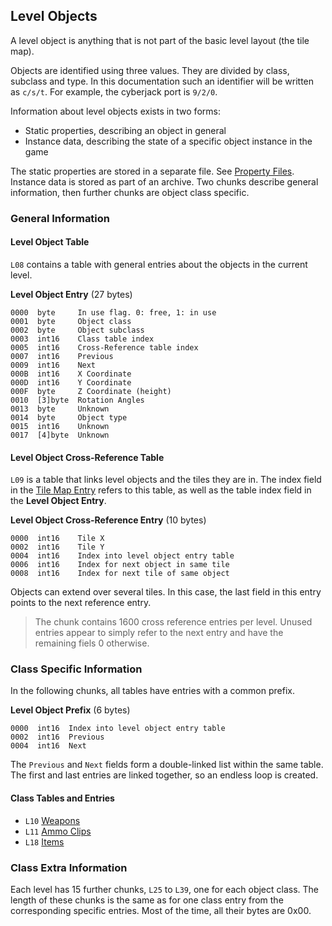 ## Level Objects

A level object is anything that is not part of the basic level layout (the tile map).

Objects are identified using three values. They are divided by class, subclass and type. In this documentation such an identifier will be written as ```c/s/t```. For example, the cyberjack port is ```9/2/0```.

Information about level objects exists in two forms:
* Static properties, describing an object in general
* Instance data, describing the state of a specific object instance in the game

The static properties are stored in a separate file. See [Property Files](../fileFormat/PropertyFiles.md).
Instance data is stored as part of an archive. Two chunks describe general information, then further chunks are object class specific.

### General Information

#### Level Object Table

```L08``` contains a table with general entries about the objects in the current level.

**Level Object Entry** (27 bytes)

    0000  byte     In use flag. 0: free, 1: in use
    0001  byte     Object class
    0002  byte     Object subclass
    0003  int16    Class table index
    0005  int16    Cross-Reference table index
    0007  int16    Previous
    0009  int16    Next
    000B  int16    X Coordinate
    000D  int16    Y Coordinate
    000F  byte     Z Coordinate (height)
    0010  [3]byte  Rotation Angles
    0013  byte     Unknown
    0014  byte     Object type
    0015  int16    Unknown
    0017  [4]byte  Unknown

#### Level Object Cross-Reference Table

```L09``` is a table that links level objects and the tiles they are in. The index field in the [Tile Map Entry](mapInformation.md) refers to this table, as well as the table index field in the **Level Object Entry**.

**Level Object Cross-Reference Entry** (10 bytes)

    0000  int16    Tile X
    0002  int16    Tile Y
    0004  int16    Index into level object entry table
    0006  int16    Index for next object in same tile
    0008  int16    Index for next tile of same object

Objects can extend over several tiles. In this case, the last field in this entry points to the next reference entry.

> The chunk contains 1600 cross reference entries per level. Unused entries appear to simply refer to the next entry and have the remaining fiels 0 otherwise.

### Class Specific Information

In the following chunks, all tables have entries with a common prefix.

**Level Object Prefix** (6 bytes)

    0000  int16  Index into level object entry table
    0002  int16  Previous
    0004  int16  Next

The ```Previous``` and ```Next``` fields form a double-linked list within the same table. The first and last entries are linked together, so an endless loop is created.

#### Class Tables and Entries

* ```L10``` [Weapons](../levelObjects/00_Weapons/levelWeaponEntry.md)
* ```L11``` [Ammo Clips](../levelObjects/01_AmmoClips/levelAmmoClipEntry.md)
* ```L18``` [Items](../levelObjects/08_Items/levelItemEntry.md)

### Class Extra Information

Each level has 15 further chunks, ```L25``` to ```L39```, one for each object class. The length of these chunks is the same as for one class entry from the corresponding specific entries. Most of the time, all their bytes are 0x00.
